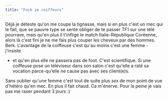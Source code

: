 ```yaml
---
title: "Fuck ze coiffeurs"
---
```


Déjà je déteste qu'on me coupe la tignasse, mais si en plus c'est un mec qui
le fait, que se pauvre type se sente obliger de te passer TF1 sur une télé
pourrave, mais qu'en plus il t'inflige le match Italie-République Coréenne,
alors là c'est fini je ne me fais plus couper les cheveux par des hommes.
Berk. L'avantage de la coiffeuse c'est qu'au moins c'est une femme - j'insiste
- et qu'en plus elle ne passera pas de foot. C'est scientifique. Si une
coiffeuse pose un téléviseur dans son salon c'est qu'elle a raté sa vocation
parce-qu'elle ne cause pas avec ses client(e)s.

Sans oublier qu'une femme c'est tout de suite plus *sex* de mon point de vue
d'hétéro qu'en mec. En plus il fait chaud. Ca m'énerve. Pour la peine je vais
pas me raser pendant 3 jours :)

